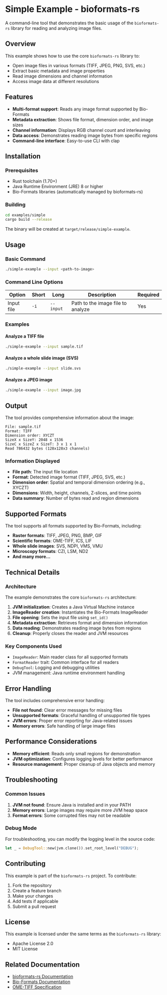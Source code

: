 # Simple Example - bioformats-rs

A command-line tool that demonstrates the basic usage of the `bioformats-rs` library for reading and analyzing image files.

## Overview

This example shows how to use the core `bioformats-rs` library to:
- Open image files in various formats (TIFF, JPEG, PNG, SVS, etc.)
- Extract basic metadata and image properties
- Read image dimensions and channel information
- Access image data at different resolutions

## Features

- **Multi-format support**: Reads any image format supported by Bio-Formats
- **Metadata extraction**: Shows file format, dimension order, and image sizes
- **Channel information**: Displays RGB channel count and interleaving
- **Data access**: Demonstrates reading image bytes from specific regions
- **Command-line interface**: Easy-to-use CLI with clap

## Installation

### Prerequisites

- Rust toolchain (1.70+)
- Java Runtime Environment (JRE) 8 or higher
- Bio-Formats libraries (automatically managed by bioformats-rs)

### Building

```bash
cd examples/simple
cargo build --release
```

The binary will be created at `target/release/simple-example`.

## Usage

### Basic Command

```bash
./simple-example --input <path-to-image>
```

### Command Line Options

| Option | Short | Long | Description | Required |
|--------|-------|------|-------------|----------|
| Input file | `-i` | `--input` | Path to the image file to analyze | Yes |

### Examples

#### Analyze a TIFF file
```bash
./simple-example --input sample.tif
```

#### Analyze a whole slide image (SVS)
```bash
./simple-example --input slide.svs
```

#### Analyze a JPEG image
```bash
./simple-example --input image.jpg
```

## Output

The tool provides comprehensive information about the image:

```
File: sample.tif
Format: TIFF
Dimension order: XYCZT
SizeX x SizeY: 2048 x 1536
SizeC x SizeZ x SizeT: 3 x 1 x 1
Read 786432 bytes (128x128x3 channels)
```

### Information Displayed

- **File path**: The input file location
- **Format**: Detected image format (TIFF, JPEG, SVS, etc.)
- **Dimension order**: Spatial and temporal dimension ordering (e.g., XYCZT)
- **Dimensions**: Width, height, channels, Z-slices, and time points
- **Data summary**: Number of bytes read and region dimensions

## Supported Formats

The tool supports all formats supported by Bio-Formats, including:

- **Raster formats**: TIFF, JPEG, PNG, BMP, GIF
- **Scientific formats**: OME-TIFF, ICS, LIF
- **Whole slide images**: SVS, NDPI, VMS, VMU
- **Microscopy formats**: CZI, LSM, ND2
- **And many more...**

## Technical Details

### Architecture

The example demonstrates the core `bioformats-rs` architecture:

1. **JVM initialization**: Creates a Java Virtual Machine instance
2. **ImageReader creation**: Instantiates the Bio-Formats ImageReader
3. **File opening**: Sets the input file using `set_id()`
4. **Metadata extraction**: Retrieves format and dimension information
5. **Data reading**: Demonstrates reading image bytes from regions
6. **Cleanup**: Properly closes the reader and JVM resources

### Key Components Used

- `ImageReader`: Main reader class for all supported formats
- `FormatReader` trait: Common interface for all readers
- `DebugTool`: Logging and debugging utilities
- JVM management: Java runtime environment handling

## Error Handling

The tool includes comprehensive error handling:

- **File not found**: Clear error messages for missing files
- **Unsupported formats**: Graceful handling of unsupported file types
- **JVM errors**: Proper error reporting for Java-related issues
- **Memory errors**: Safe handling of large image files

## Performance Considerations

- **Memory efficient**: Reads only small regions for demonstration
- **JVM optimization**: Configures logging levels for better performance
- **Resource management**: Proper cleanup of Java objects and memory

## Troubleshooting

### Common Issues

1. **JVM not found**: Ensure Java is installed and in your PATH
2. **Memory errors**: Large images may require more JVM heap space
3. **Format errors**: Some corrupted files may not be readable

### Debug Mode

For troubleshooting, you can modify the logging level in the source code:

```rust
let _ = DebugTool::new(jvm.clone()).set_root_level("DEBUG");
```

## Contributing

This example is part of the `bioformats-rs` project. To contribute:

1. Fork the repository
2. Create a feature branch
3. Make your changes
4. Add tests if applicable
5. Submit a pull request

## License

This example is licensed under the same terms as the `bioformats-rs` library:
- Apache License 2.0
- MIT License

## Related Documentation

- [bioformats-rs Documentation](https://docs.rs/bioformats-rs)
- [Bio-Formats Documentation](https://bio-formats.readthedocs.io/)
- [OME-TIFF Specification](https://docs.openmicroscopy.org/ome-model/6.2.0/ome-tiff/)
